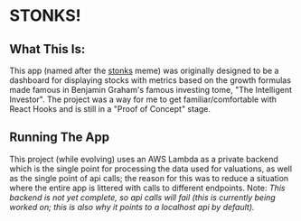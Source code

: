 # STONKS!

## What This Is:
This app (named after the [stonks](https://knowyourmeme.com/memes/stonks) meme) was originally designed to be a dashboard for displaying stocks with metrics based on the growth formulas made famous in Benjamin Graham's famous investing tome, "The Intelligent Investor".  The project was a way for me to get familiar/comfortable with React Hooks and is still in a "Proof of Concept" stage.  

## Running The App
This project (while evolving) uses an AWS Lambda as a private backend which is the single point for processing the data used for valuations, as well as the single point of api calls; the reason for this was to reduce a situation where the entire app is littered with calls to different endpoints. Note: *This backend is not yet complete, so api calls will fail (this is currently being worked on; this is also why it points to a localhost api by default).*
